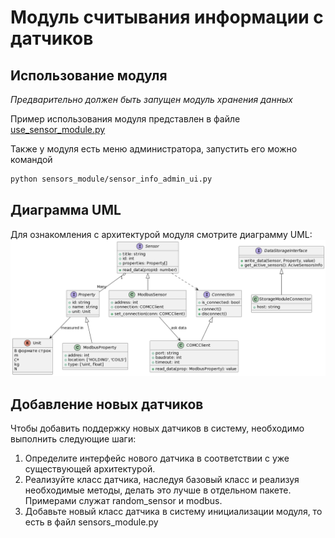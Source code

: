 # Модуль считывания информации с датчиков
## Использование модуля
_Предварительно должен быть запущен модуль хранения данных_

Пример использования модуля представлен в файле [use_sensor_module.py](../use_sensor_module.py)

Также у модуля есть меню администратора, запустить его можно командой  

```bash
python sensors_module/sensor_info_admin_ui.py
```

## Диаграмма UML
Для ознакомления с архитектурой модуля смотрите диаграмму UML:
![UML Диаграмма модуля](uml_sensors_module.png)

## Добавление новых датчиков
Чтобы добавить поддержку новых датчиков в систему, необходимо выполнить следующие шаги:
1. Определите интерфейс нового датчика в соответствии с уже существующей архитектурой.
2. Реализуйте класс датчика, наследуя базовый класс и реализуя необходимые методы, делать это
лучше в отдельном пакете. Примерами служат random_sensor и modbus.
3. Добавьте новый класс датчика в систему инициализации модуля, то есть в файл sensors_module.py
